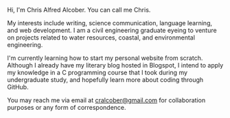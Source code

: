 Hi, I'm Chris Alfred Alcober. You can call me Chris. 

My interests include writing, science communication, language learning, and web development. I am a civil engineering graduate eyeing to venture on projects related to water resources, coastal, and environmental engineering.

I'm currently learning how to start my personal website from scratch. Although I already have my literary blog hosted in Blogspot, I intend to apply my knowledge in a C programming course that I took during my undergraduate study, and hopefully learn more about coding through GitHub.

You may reach me via email at cralcober@gmail.com for collaboration purposes or any form of correspondence.
<!---
cralcober/cralcober is a ✨ special ✨ repository because its `README.md` (this file) appears on your GitHub profile.
You can click the Preview link to take a look at your changes.
--->
